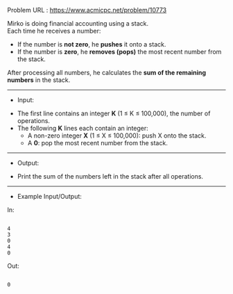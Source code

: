 Problem URL : https://www.acmicpc.net/problem/10773

Mirko is doing financial accounting using a stack.  
Each time he receives a number:
- If the number is **not zero**, he **pushes** it onto a stack.
- If the number is **zero**, he **removes (pops)** the most recent number from the stack.

After processing all numbers, he calculates the **sum of the remaining numbers** in the stack.

---
* Input:

- The first line contains an integer **K** (1 ≤ K ≤ 100,000), the number of operations.
- The following **K** lines each contain an integer:
  - A non-zero integer **X** (1 ≤ X ≤ 100,000): push X onto the stack.
  - A **0**: pop the most recent number from the stack.

---
* Output:

- Print the sum of the numbers left in the stack after all operations.

---
* Example Input/Output:

In:
```

4
3
0
4
0

```

Out:
```

0

```

